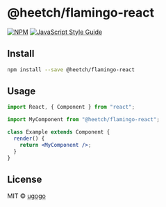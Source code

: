 # @heetch/flamingo-react

>

[![NPM](https://img.shields.io/npm/v/@heetch/flamingo-react.svg)](https://www.npmjs.com/package/@heetch/flamingo-react) [![JavaScript Style Guide](https://img.shields.io/badge/code_style-standard-brightgreen.svg)](https://standardjs.com)

## Install

```bash
npm install --save @heetch/flamingo-react
```

## Usage

```jsx
import React, { Component } from "react";

import MyComponent from "@heetch/flamingo-react";

class Example extends Component {
  render() {
    return <MyComponent />;
  }
}
```

## License

MIT © [ugogo](https://github.com/ugogo)
